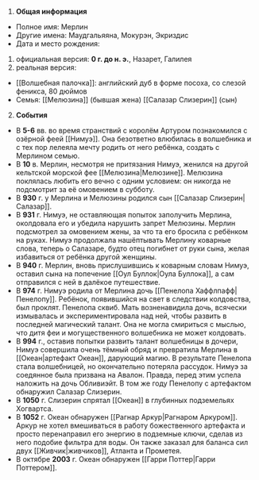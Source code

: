 1. **Общая информация**
 - Полное имя: Мерлин
 - Другие имена: Маудгальяяна, Мокурэн, Экриздис
 - Дата и место рождения:
 1) официальная версия: **0 г. до н. э.**, Назарет, Галилея
 2) реальная версия:
 - [[Волшебная палочка]]: английский дуб в форме посоха, со слезой феникса, 80 дюймов
 - Семья:
	[[Мелюзина]] (бывшая жена)
	[[Салазар Слизерин]] (сын)

2. **События**
 - В **5-6** вв. во время странствий с королём Артуром познакомился с озёрной феей [[Нимуэ]]. Она безответно влюбилась в волшебника и с тех пор лелеяла мечту родить от него ребёнка, создать с Мерлином семью.
 - В **10** в. Мерлин, несмотря не притязания Нимуэ, женился на другой кельтской морской фее [[Мелюзина|Мелюзине]]. Мелюзина поклялась любить его вечно с одним условием: он никогда не подсмотрит за её омовением в субботу.
 - В **930** г. у Мерлина и Мелюзины родился сын [[Салазар Слизерин|Салазар]].
 - В **931** г. Нимуэ, не оставляющая попыток заполучить Мерлина, околдовала его и убедила нарушить запрет Мелюзины. Мерлин подсмотрел за омовением жены, за что та его бросила с ребёнком на руках. Нимуэ продолжала нашёптывать Мерлину коварные слова, теперь о Салазаре, будто отец погибнет от руки сына, желая избавиться от ребёнка другой женщины.
 - В **940** г. Мерлин, вновь прислушившись к коварным словам Нимуэ, оставил сына на попечение [[Оул Буллок|Оула Буллока]], а сам отправился с ней в далёкое путешествие.
 - В **974** г. Нимуэ родила от Мерлина дочь [[Пенелопа Хаффлпафф|Пенелопу]]. Ребёнок, появившийся на свет в следствии колдовства, был проклят. Пенелопа сквиб. Мать возненавидила дочь, всячески измывалась и экспериментировала над ней, чтобы развить в последней магический талант. Она не могла смириться с мыслью, что дитя феи и могущественного волшебника не может колдовать.
 - В **994** г., оставив попытки развить талант волшебницы в дочери, Нимуэ совершила очень тёмный обряд и превратила Мерлина в [[Океан|артефакт Океан]], дарующий магию. В результате Пенелопа стала волшебницей, но окончательно потеряла рассудок. Нимуэ за соедянное была призвана на Авалон. Правда, перед этим успела наложить на дочь Обливиэйт. В том же году Пенелопу с артефактом обнаружил Салазар Слизерин.
 - В **1050** г. Слизерин спрятал [[Океан]] в глубинных подземельях Хогвартса.
 - В **1052** г. Океан обнаружен [[Рагнар Аркур|Рагнаром Аркуром]]. Аркур не хотел вмешиваться в работу божественного артефакта и просто перенаправил его энергию в подземные ключи, сделав из него подобие фильтра для воды. Он также заказал для баланса сил двух [[Живчик|живчиков]], Атланта и Прометея.
 - В октябре **2003** г. Океан обнаружен [[Гарри Поттер|Гарри Поттером]].